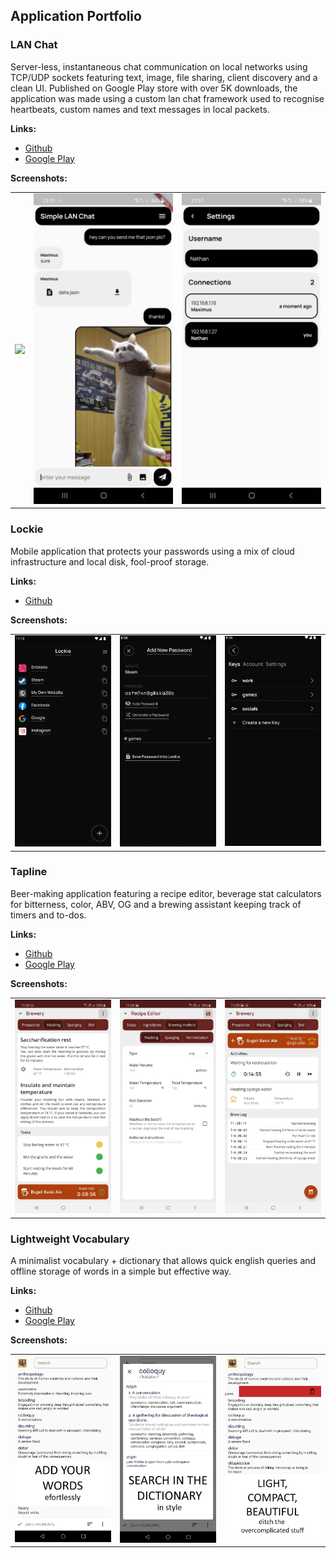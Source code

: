 ## Application Portfolio

### LAN Chat
Server-less, instantaneous chat communication on local networks using TCP/UDP sockets featuring text, image, file sharing, client discovery and a clean UI.
Published on Google Play store with over 5K downloads, the application was made using a custom lan chat framework used to recognise heartbeats, custom names and text messages in local packets.

**Links:**
- [Github](https://github.com/nathanielxd/simple-lan-chat)
- [Google Play](https://play.google.com/store/apps/details?id=com.nathanielxd.SimpleLANChat&pli=1)

**Screenshots:**
<div style="text-align: center">
  <table>
    <tr>
      <td style="text-align: center">
        <img src="media/lan_chat//screen_record_quick.gif" width="250"/>
      </td>
      <td style="text-align: center">
        <img src="media/lan_chat/screenshot_chat.jpg" width="250"/>
      </td>
      <td style="text-align: center">
        <img src="media/lan_chat/screenshot_options.jpg" width="250"/>
      </td>
    </tr>
  </table>
</div>

### Lockie
Mobile application that protects your passwords using a mix of cloud infrastructure and local disk, fool-proof storage.

**Links:**
- [Github](https://github.com/nathanielxd/lockie)

**Screenshots:**
<div style="text-align: center">
  <table>
    <tr>
      <td style="text-align: center">
        <img src="media/lockie/screenshot_home.png" width="250"/>
      </td>
      <td style="text-align: center">
        <img src="media/lockie/screenshot_add.png" width="250"/>
      </td>
      <td style="text-align: center">
        <img src="media/lockie/screenshot_settings.png" width="250"/>
      </td>
    </tr>
  </table>
</div>

### Tapline
Beer-making application featuring a recipe editor, beverage stat calculators for bitterness, color, ABV, OG and a brewing assistant keeping track of timers and to-dos.

**Links:**
- [Github](https://github.com/nathanielxd/tapline)
- [Google Play](https://play.google.com/store/apps/details?id=com.nathanielxd.tapline)

**Screenshots:**
<div style="text-align: center">
  <table>
    <tr>
      <td style="text-align: center">
        <img src="media/tapline/ss1.jpeg" width="250"/>
      </td>
      <td style="text-align: center">
        <img src="media/tapline/ss6.jpeg" width="250"/>
      </td>
      <td style="text-align: center">
        <img src="media/tapline/ss2.jpeg" width="250"/>
      </td>
    </tr>
  </table>
</div>

### Lightweight Vocabulary
A minimalist vocabulary + dictionary that allows quick english queries and offline storage of words in a simple but effective way.

**Links:**
- [Github](https://github.com/nathanielxd/lightweightvocabulary)
- [Google Play](https://play.google.com/store/apps/details?id=com.nathanielxd.lightweightvocabulary&pcampaignid=MKT-Other-global-all-co-prtnr-py-PartBadge-Mar2515-1)

**Screenshots:**
<div style="text-align: center">
  <table>
    <tr>
      <td style="text-align: center">
        <img src="media/vocabulary/ss1.webp" width="250"/>
      </td>
      <td style="text-align: center">
        <img src="media/vocabulary/ss2.webp" width="250"/>
      </td>
      <td style="text-align: center">
        <img src="media/vocabulary/ss3.webp" width="250"/>
      </td>
    </tr>
  </table>
</div>